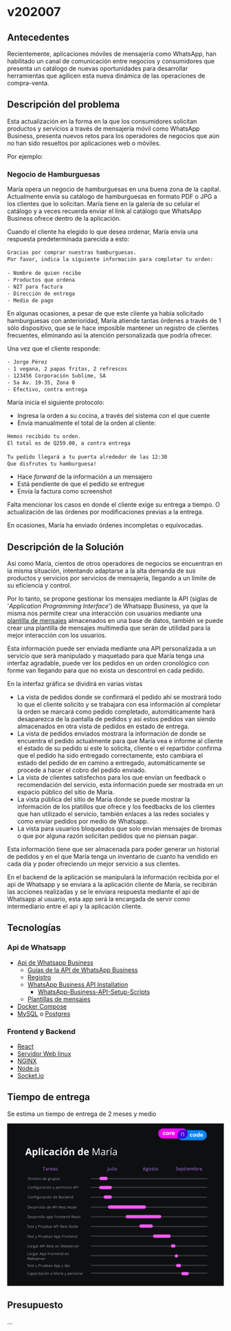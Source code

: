 # v202007

## Antecedentes

Recientemente, aplicaciones móviles de mensajería como WhatsApp, han habilitado un canal de comunicación entre negocios y consumidores que presenta un catálogo de nuevas oportunidades para desarrollar herramientas que agilicen esta nueva dinámica de las operaciones de compra-venta.

## Descripción del problema

Esta actualización en la forma en la que los consumidores solicitan productos y servicios a través de mensajería móvil como WhatsApp Business, presenta nuevos retos para los operadores de negocios que aún no han sido resueltos por aplicaciones web o móviles.

Por ejemplo:

### Negocio de Hamburguesas

María opera un negocio de hamburguesas en una buena zona de la capital. Actualmente envía su catálogo de hamburguesas en formato PDF o JPG a los clientes que lo solicitan. María tiene en la galería de su celular el catálogo y a veces recuerda enviar el link al catálogo que WhatsApp Business ofrece dentro de la aplicación.

Cuando el cliente ha elegido lo que desea ordenar, María envía una respuesta predeterminada parecida a esto:

```
Gracias por comprar nuestras hamburguesas.
Por favor, indica la siguiente información para completar tu orden:

- Nombre de quien recibe
- Productos que ordena
- NIT para factura
- Dirección de entrega
- Medio de pago
```

En algunas ocasiones, a pesar de que este cliente ya había solicitado hamburguesas con anterioridad, María atiende tantas órdenes a través de 1 sólo dispositivo, que se le hace imposible mantener un registro de clientes frecuentes, eliminando así la atención personalizada que podría ofrecer.

Una vez que el cliente responde:

```
- Jorge Pérez
- 1 vegana, 2 papas fritas, 2 refrescos
- 123456 Corporación Sublime, SA
- 5a Av. 19-35, Zona 0
- Efectivo, contra entrega
```

María inicia el siguiente protocolo:

- Ingresa la orden a su cocina, a través del sistema con el que cuente
- Envía manualmente el total de la orden al cliente:

```
Hemos recibido tu orden.
El total es de Q259.00, a contra entrega

Tu pedido llegará a tu puerta alrededor de las 12:30
Que disfrutes tu hamburguesa!
```

- Hace _forward_ de la información a un mensajero
- Está pendiente de que el pedido se entregue
- Envía la factura como screenshot

Falta mencionar los casos en donde el cliente exige su entrega a tiempo. O actualización de las órdenes por modificaciones previas a la entrega.

En ocasiones, María ha enviado órdenes incompletas o equivocadas.

## Descripción de la Solución

Así como María, cientos de otros operadores de negocios se encuentran en la misma situación, intentando adaptarse a la alta demanda de sus productos y servicios por servicios de mensajería, llegando a un límite de su eficiencia y control.

Por lo tanto, se propone gestionar los mensajes mediante la API (siglas de '_Application Programming Interface_') de Whatsapp Business, ya que la misma nos permite crear una interacción con usuarios mediante una [plantilla de mensajes](https://developers.facebook.com/docs/whatsapp/message-templates) almacenados en una base de datos, también se puede crear una plantilla de mensajes multimedia que serán de utilidad para la mejor interacción con los usuarios.

Esta información puede ser enviada mediante una API personalizada a un servicio que será manipulado y maquetado para que María tenga una interfaz agradable, puede ver los pedidos en un orden cronológico con forme van llegando para que no exista un descontrol en cada pedido.

En la interfaz gráfica se dividirá en varias vistas 
- La vista de pedidos donde se confirmará el pedido ahí se mostrará todo lo que el cliente solicito y se trabajara con esa información al completar la orden se marcará como pedido completado, automáticamente hará desaparezca de la pantalla de pedidos y así estos pedidos van siendo almacenados en otra vista de pedidos en estado de entrega.
- La vista de pedidos enviados mostrara la información de donde se encuentra el pedido actualmente para que María vea e informe al cliente el estado de su pedido si este lo solicita, cliente o el repartidor confirma que el pedido ha sido entregado correctamente, esto cambiara el estado del pedido de en camino a entregado, automáticamente se procede a hacer el cobro del pedido enviado.
- La vista de clientes satisfechos para los que envían un feedback o recomendación del servicio, esta información puede ser mostrada en un espacio público del sitio de María.
- La vista pública del sitio de María donde se puede mostrar la información de los platillos que ofrece y los feedbacks de los clientes que han utilizado el servicio, también enlaces a las redes sociales y como enviar pedidos por medio de Whatsapp.
- La vista para usuarios bloqueados que solo envían mensajes de bromas o que por alguna razón solicitan pedidos que no piensan pagar.

Esta información tiene que ser almacenada para poder generar un historial de pedidos y en el que María tenga un inventario de cuanto ha vendido en cada día y poder ofreciendo un mejor servicio a sus clientes.

En el backend de la aplicación se manipulará la información recibida por el api de Whatsapp y se enviara a la aplicación cliente de María, se recibirán las acciones realizadas y se le enviara respuesta mediante el api de Whatsapp al usuario, esta app será la encargada de servir como intermediario entre el api y la aplicación cliente.

## Tecnologías

### Api de Whatsapp
* [Api de Whatsapp Business](https://developers.facebook.com/docs/whatsapp)
    - [Guías de la API de WhatsApp Business](https://developers.facebook.com/docs/whatsapp/guides) 
    - [Registro](https://developers.facebook.com/docs/whatsapp/api/account)
    - [WhatsApp Business API Installation](https://developers.facebook.com/docs/whatsapp/installation)
        * [WhatsApp-Business-API-Setup-Scripts](https://github.com/WhatsApp/WhatsApp-Business-API-Setup-Scripts/tree/master/installation)
    - [Plantillas de mensajes](https://developers.facebook.com/docs/whatsapp/message-templates)
* [Docker Compose](https://docs.docker.com/compose/install/?fbclid=IwAR0iVXUx_wDZDNC2zV60ddMd-oSwdyXP4o8vGsiq5paS9b1od814o4SNGhs)
* [MySQL](https://www.mysql.com/) o [Postgres](https://www.postgresql.org/)

### Frontend y Backend

* [React](https://es.reactjs.org/)
* [Servidor Web linux](https://es.wikipedia.org/wiki/Servidor_web)
* [NGINX](https://www.nginx.com/)
* [Node.js](https://nodejs.org/es/)
* [Socket.io](https://socket.io/)


## Tiempo de entrega

Se estima un tiempo de entrega de 2 meses y medio

![](img/gantt-chart.png)

## Presupuesto

...

